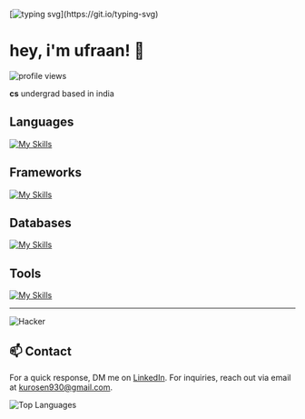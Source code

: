 [![typing svg](https://readme-typing-svg.demolab.com?font=fira+code&pause=1000&random=false&width=435&lines=welcome+to+my+profile!)](https://git.io/typing-svg)

# hey, i'm ufraan! 👋

<p align="left">
  <img src="https://komarev.com/ghpvc/?username=ufraan&color=gray&style=flat-square" alt="profile views">
</p>

**cs** undergrad based in india

## Languages

[![My Skills](https://skillicons.dev/icons?i=cpp,ts,js,bash,python)](https://skillicons.dev)

## Frameworks
  
[![My Skills](https://skillicons.dev/icons?i=nestjs,express,fastapi,angular,react,nextjs,tailwindcss)](https://skillicons.dev)

## Databases
  
[![My Skills](https://skillicons.dev/icons?i=postgres,redis,mongo,firebase)](https://skillicons.dev)

## Tools
 
[![My Skills](https://skillicons.dev/icons?i=neovim,vim,git,docker,kafka,linux)](https://skillicons.dev)

---
![Hacker](https://i.giphy.com/media/YQitE4YNQNahy/giphy.webp)
## 📫 Contact

For a quick response, DM me on [LinkedIn](https://www.linkedin.com/in/ufraaan/). For inquiries, reach out via email at kurosen930@gmail.com.

![Top Languages](https://github-readme-stats.vercel.app/api/top-langs/?username=moroii69&layout=compact)
